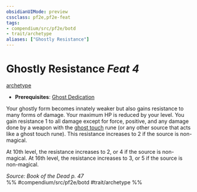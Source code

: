 ```yaml
---
obsidianUIMode: preview
cssclass: pf2e,pf2e-feat
tags:
- compendium/src/pf2e/botd
- trait/archetype
aliases: ["Ghostly Resistance"]
---
```

# Ghostly Resistance  *Feat 4*  
[archetype](../../Rules/traits/archetype.md)  

- **Prerequisites**: [Ghost Dedication](ghost-dedication-botd.md)

Your ghostly form becomes innately weaker but also gains resistance to many forms of damage. Your maximum HP is reduced by your level. You gain resistance 1 to all damage except for force, positive, and any damage done by a weapon with the [ghost touch](../equipment/items/ghost-touch.md) rune (or any other source that acts like a ghost touch rune). This resistance increases to 2 if the source is non-magical.

At 10th level, the resistance increases to 2, or 4 if the source is non-magical. At 16th level, the resistance increases to 3, or 5 if the source is non-magical.

*Source: Book of the Dead p. 47*  
%% #compendium/src/pf2e/botd #trait/archetype %%